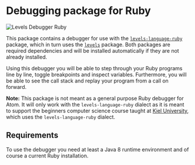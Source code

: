 # Debugging package for Ruby

![Levels Debugger Ruby](https://user-images.githubusercontent.com/26176396/29485449-4bd911a2-84d2-11e7-8b63-9055307246e7.png)

This package contains a debugger for use with the [`levels-language-ruby`](https://github.com/lakrme/atom-levels-language-ruby) package, which in turn uses the [`levels`](https://github.com/lakrme/atom-levels) package. Both packages are required dependencies and will be installed automatically if they are not already installed.

Using this debugger you will be able to step through your Ruby programs line by line, toggle breakpoints and inspect variables. Furthermore, you will be able to see the call stack and replay your program from a call on forward.

**Note:** This package is not meant as a general purpose Ruby debugger for Atom. It will only work with the `levels-language-ruby` dialect as it is meant to support the beginners computer science course taught at [Kiel University](https://www.uni-kiel.de), which uses the `levels-language-ruby` dialect.

## Requirements

To use the debugger you need at least a Java 8 runtime environment and of course a current Ruby installation.
